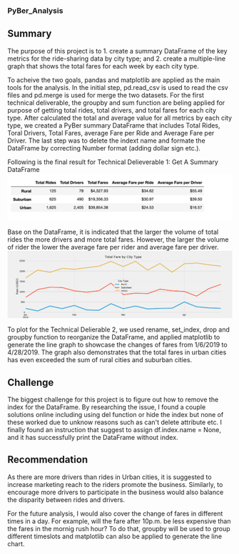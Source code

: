 ### PyBer_Analysis

## Summary 

The purpose of this project is to 
    1. create a summary DataFrame of the key metrics for the ride-sharing data by city type; and 
    2. create a multiple-line graph that shows the total fares for each week by each city type. 

To acheive the two goals, pandas and matplotlib are applied as the main tools for the analysis. In the initial step, pd.read_csv is used to read the csv files and pd.merge is used for merge the two datasets. For the first technical deliverable, the groupby and sum function are beling applied for purpose of getting total rides, total drivers, and total fares for each city type. After calculated the total and average value for all metrics by each city type, we created a PyBer summary DataFrame that includes Total Rides, Toral Drivers, Total Fares, average Fare per Ride and Average Fare per Driver. The last step was to delete the indext name and formate the DataFrame by correcting Number format (adding dollar sign etc.). 

Following is the final result for Technical Delieverable 1: Get A Summary DataFrame 
![Deliverable1](https://github.com/Zoeyyoez/Pyber-Analysis/blob/master/images/Deliverable1.png)

Base on the DataFrame, it is indicated that the larger the volume of total rides the more drivers and more total fares. However, the larger the volume of rider the lower the average fare per rider and average fare per driver. 
![Deliverable2](https://github.com/Zoeyyoez/Pyber-Analysis/blob/master/images/Deliverable2.png)

To plot for the Technical Delierable 2, we used rename, set_index, drop and groupby function to reorganize the DataFrame, and applied matplotlib to generate the line graph to showcase the changes of fares from 1/6/2019 to 4/28/2019. The graph also demonstrates that the total fares in urban cities has even exceeded the sum of rural cities and suburban cities. 

## Challenge 

The biggest challenge for this project is to figure out how to remove the index for the DataFrame. By researching the issue, I found a couple solutions online including using del function or hide the index but none of these worked due to unknow reasons such as can't delete attribute etc. I finally found an instruction that suggest to assign df.index.name = None, and it has successfully print the DataFrame without index. 

## Recommendation 

As there are more drivers than rides in Urban cities, it is suggested to increase marketing reach to the riders promote the business. Similarly, to encourage more drivers to participate in the business would also balance the disparity between rides and drivers. 

For the future analysis, I would also cover the change of fares in different times in a day. For example, will the fare after 10p.m. be less expensive than the fares in the mornig rush hour? To do that, groupby will be used to group different timeslots and matplotlib can also be applied to generate the line chart. 
